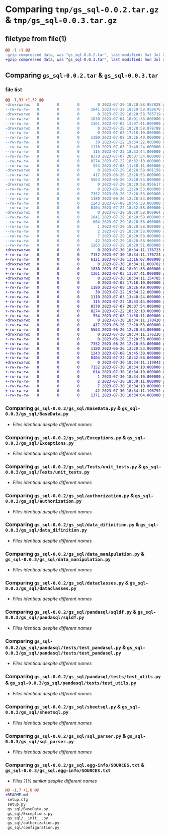 # Comparing `tmp/gs_sql-0.0.2.tar.gz` & `tmp/gs_sql-0.0.3.tar.gz`

## filetype from file(1)

```diff
@@ -1 +1 @@
-gzip compressed data, was "gs_sql-0.0.2.tar", last modified: Sat Jul 29 18:20:58 2023, max compression
+gzip compressed data, was "gs_sql-0.0.3.tar", last modified: Sun Jul 30 18:34:11 2023, max compression
```

## Comparing `gs_sql-0.0.2.tar` & `gs_sql-0.0.3.tar`

### file list

```diff
@@ -1,31 +1,32 @@
-drwxrwxrwx   0        0        0        0 2023-07-29 18:20:58.957828 gs_sql-0.0.2/
--rw-rw-rw-   0        0        0     1041 2023-07-29 18:20:58.958670 gs_sql-0.0.2/PKG-INFO
-drwxrwxrwx   0        0        0        0 2023-07-29 18:20:58.785719 gs_sql-0.0.2/gs_sql/
--rw-rw-rw-   0        0        0     1830 2023-07-04 18:01:38.000000 gs_sql-0.0.2/gs_sql/BaseData.py
--rw-rw-rw-   0        0        0     1361 2023-07-03 13:07:41.000000 gs_sql-0.0.2/gs_sql/Exceptions.py
-drwxrwxrwx   0        0        0        0 2023-07-29 18:20:58.878788 gs_sql-0.0.2/gs_sql/Tests/
--rw-rw-rw-   0        0        0        0 2023-07-03 17:18:10.000000 gs_sql-0.0.2/gs_sql/Tests/__init__.py
--rw-rw-rw-   0        0        0     1180 2023-07-08 19:26:49.000000 gs_sql-0.0.2/gs_sql/Tests/unit_tests.py
--rw-rw-rw-   0        0        0       30 2023-07-22 19:34:22.000000 gs_sql-0.0.2/gs_sql/__init__.py
--rw-rw-rw-   0        0        0     1110 2023-07-03 13:48:24.000000 gs_sql-0.0.2/gs_sql/authorization.py
--rw-rw-rw-   0        0        0      115 2023-07-22 18:33:44.000000 gs_sql-0.0.2/gs_sql/configuration.py
--rw-rw-rw-   0        0        0     8370 2023-07-07 20:07:54.000000 gs_sql-0.0.2/gs_sql/data_difinition.py
--rw-rw-rw-   0        0        0     8274 2023-07-22 18:32:10.000000 gs_sql-0.0.2/gs_sql/data_manipulation.py
--rw-rw-rw-   0        0        0      554 2023-07-08 11:58:11.000000 gs_sql-0.0.2/gs_sql/dataclasses.py
-drwxrwxrwx   0        0        0        0 2023-07-29 18:20:58.901158 gs_sql-0.0.2/gs_sql/pandasql/
--rw-rw-rw-   0        0        0      417 2023-06-26 12:20:53.000000 gs_sql-0.0.2/gs_sql/pandasql/__init__.py
--rw-rw-rw-   0        0        0     5563 2023-06-26 12:20:53.000000 gs_sql-0.0.2/gs_sql/pandasql/sqldf.py
-drwxrwxrwx   0        0        0        0 2023-07-29 18:20:58.956617 gs_sql-0.0.2/gs_sql/pandasql/tests/
--rw-rw-rw-   0        0        0        0 2023-06-26 12:20:53.000000 gs_sql-0.0.2/gs_sql/pandasql/tests/__init__.py
--rw-rw-rw-   0        0        0     7352 2023-06-26 12:20:53.000000 gs_sql-0.0.2/gs_sql/pandasql/tests/test_pandasql.py
--rw-rw-rw-   0        0        0     1180 2023-06-26 12:20:53.000000 gs_sql-0.0.2/gs_sql/pandasql/tests/test_utils.py
--rw-rw-rw-   0        0        0     1243 2023-07-08 19:45:30.000000 gs_sql-0.0.2/gs_sql/sheetsql.py
--rw-rw-rw-   0        0        0     8404 2023-07-22 18:32:58.000000 gs_sql-0.0.2/gs_sql/sql_parser.py
-drwxrwxrwx   0        0        0        0 2023-07-29 18:20:58.860964 gs_sql-0.0.2/gs_sql.egg-info/
--rw-rw-rw-   0        0        0     1041 2023-07-29 18:20:58.000000 gs_sql-0.0.2/gs_sql.egg-info/PKG-INFO
--rw-rw-rw-   0        0        0      604 2023-07-29 18:20:58.000000 gs_sql-0.0.2/gs_sql.egg-info/SOURCES.txt
--rw-rw-rw-   0        0        0        1 2023-07-29 18:20:58.000000 gs_sql-0.0.2/gs_sql.egg-info/dependency_links.txt
--rw-rw-rw-   0        0        0        2 2023-07-29 18:20:58.000000 gs_sql-0.0.2/gs_sql.egg-info/not-zip-safe
--rw-rw-rw-   0        0        0        7 2023-07-29 18:20:58.000000 gs_sql-0.0.2/gs_sql.egg-info/top_level.txt
--rw-rw-rw-   0        0        0       42 2023-07-29 18:20:58.960659 gs_sql-0.0.2/setup.cfg
--rw-rw-rw-   0        0        0     1263 2023-07-29 18:20:51.000000 gs_sql-0.0.2/setup.py
+drwxrwxrwx   0        0        0        0 2023-07-30 18:34:11.176723 gs_sql-0.0.3/
+-rw-rw-rw-   0        0        0     7152 2023-07-30 18:34:11.176723 gs_sql-0.0.3/PKG-INFO
+-rw-rw-rw-   0        0        0     6121 2023-07-30 13:16:07.000000 gs_sql-0.0.3/README.md
+drwxrwxrwx   0        0        0        0 2023-07-30 18:34:11.000702 gs_sql-0.0.3/gs_sql/
+-rw-rw-rw-   0        0        0     1830 2023-07-04 18:01:38.000000 gs_sql-0.0.3/gs_sql/BaseData.py
+-rw-rw-rw-   0        0        0     1361 2023-07-03 13:07:41.000000 gs_sql-0.0.3/gs_sql/Exceptions.py
+drwxrwxrwx   0        0        0        0 2023-07-30 18:34:11.154785 gs_sql-0.0.3/gs_sql/Tests/
+-rw-rw-rw-   0        0        0        0 2023-07-03 17:18:10.000000 gs_sql-0.0.3/gs_sql/Tests/__init__.py
+-rw-rw-rw-   0        0        0     1180 2023-07-08 19:26:49.000000 gs_sql-0.0.3/gs_sql/Tests/unit_tests.py
+-rw-rw-rw-   0        0        0       30 2023-07-22 19:34:22.000000 gs_sql-0.0.3/gs_sql/__init__.py
+-rw-rw-rw-   0        0        0     1110 2023-07-03 13:48:24.000000 gs_sql-0.0.3/gs_sql/authorization.py
+-rw-rw-rw-   0        0        0      115 2023-07-22 18:33:44.000000 gs_sql-0.0.3/gs_sql/configuration.py
+-rw-rw-rw-   0        0        0     8370 2023-07-07 20:07:54.000000 gs_sql-0.0.3/gs_sql/data_difinition.py
+-rw-rw-rw-   0        0        0     8274 2023-07-22 18:32:10.000000 gs_sql-0.0.3/gs_sql/data_manipulation.py
+-rw-rw-rw-   0        0        0      554 2023-07-08 11:58:11.000000 gs_sql-0.0.3/gs_sql/dataclasses.py
+drwxrwxrwx   0        0        0        0 2023-07-30 18:34:11.170420 gs_sql-0.0.3/gs_sql/pandasql/
+-rw-rw-rw-   0        0        0      417 2023-06-26 12:20:53.000000 gs_sql-0.0.3/gs_sql/pandasql/__init__.py
+-rw-rw-rw-   0        0        0     5563 2023-06-26 12:20:53.000000 gs_sql-0.0.3/gs_sql/pandasql/sqldf.py
+drwxrwxrwx   0        0        0        0 2023-07-30 18:34:11.176226 gs_sql-0.0.3/gs_sql/pandasql/tests/
+-rw-rw-rw-   0        0        0        0 2023-06-26 12:20:53.000000 gs_sql-0.0.3/gs_sql/pandasql/tests/__init__.py
+-rw-rw-rw-   0        0        0     7352 2023-06-26 12:20:53.000000 gs_sql-0.0.3/gs_sql/pandasql/tests/test_pandasql.py
+-rw-rw-rw-   0        0        0     1180 2023-06-26 12:20:53.000000 gs_sql-0.0.3/gs_sql/pandasql/tests/test_utils.py
+-rw-rw-rw-   0        0        0     1243 2023-07-08 19:45:30.000000 gs_sql-0.0.3/gs_sql/sheetsql.py
+-rw-rw-rw-   0        0        0     8404 2023-07-22 18:32:58.000000 gs_sql-0.0.3/gs_sql/sql_parser.py
+drwxrwxrwx   0        0        0        0 2023-07-30 18:34:11.119843 gs_sql-0.0.3/gs_sql.egg-info/
+-rw-rw-rw-   0        0        0     7152 2023-07-30 18:34:10.000000 gs_sql-0.0.3/gs_sql.egg-info/PKG-INFO
+-rw-rw-rw-   0        0        0      614 2023-07-30 18:34:10.000000 gs_sql-0.0.3/gs_sql.egg-info/SOURCES.txt
+-rw-rw-rw-   0        0        0        1 2023-07-30 18:34:10.000000 gs_sql-0.0.3/gs_sql.egg-info/dependency_links.txt
+-rw-rw-rw-   0        0        0        2 2023-07-30 18:30:11.000000 gs_sql-0.0.3/gs_sql.egg-info/not-zip-safe
+-rw-rw-rw-   0        0        0        7 2023-07-30 18:34:10.000000 gs_sql-0.0.3/gs_sql.egg-info/top_level.txt
+-rw-rw-rw-   0        0        0       42 2023-07-30 18:34:11.196792 gs_sql-0.0.3/setup.cfg
+-rw-rw-rw-   0        0        0     1371 2023-07-30 18:34:04.000000 gs_sql-0.0.3/setup.py
```

### Comparing `gs_sql-0.0.2/gs_sql/BaseData.py` & `gs_sql-0.0.3/gs_sql/BaseData.py`

 * *Files identical despite different names*

### Comparing `gs_sql-0.0.2/gs_sql/Exceptions.py` & `gs_sql-0.0.3/gs_sql/Exceptions.py`

 * *Files identical despite different names*

### Comparing `gs_sql-0.0.2/gs_sql/Tests/unit_tests.py` & `gs_sql-0.0.3/gs_sql/Tests/unit_tests.py`

 * *Files identical despite different names*

### Comparing `gs_sql-0.0.2/gs_sql/authorization.py` & `gs_sql-0.0.3/gs_sql/authorization.py`

 * *Files identical despite different names*

### Comparing `gs_sql-0.0.2/gs_sql/data_difinition.py` & `gs_sql-0.0.3/gs_sql/data_difinition.py`

 * *Files identical despite different names*

### Comparing `gs_sql-0.0.2/gs_sql/data_manipulation.py` & `gs_sql-0.0.3/gs_sql/data_manipulation.py`

 * *Files identical despite different names*

### Comparing `gs_sql-0.0.2/gs_sql/dataclasses.py` & `gs_sql-0.0.3/gs_sql/dataclasses.py`

 * *Files identical despite different names*

### Comparing `gs_sql-0.0.2/gs_sql/pandasql/sqldf.py` & `gs_sql-0.0.3/gs_sql/pandasql/sqldf.py`

 * *Files identical despite different names*

### Comparing `gs_sql-0.0.2/gs_sql/pandasql/tests/test_pandasql.py` & `gs_sql-0.0.3/gs_sql/pandasql/tests/test_pandasql.py`

 * *Files identical despite different names*

### Comparing `gs_sql-0.0.2/gs_sql/pandasql/tests/test_utils.py` & `gs_sql-0.0.3/gs_sql/pandasql/tests/test_utils.py`

 * *Files identical despite different names*

### Comparing `gs_sql-0.0.2/gs_sql/sheetsql.py` & `gs_sql-0.0.3/gs_sql/sheetsql.py`

 * *Files identical despite different names*

### Comparing `gs_sql-0.0.2/gs_sql/sql_parser.py` & `gs_sql-0.0.3/gs_sql/sql_parser.py`

 * *Files identical despite different names*

### Comparing `gs_sql-0.0.2/gs_sql.egg-info/SOURCES.txt` & `gs_sql-0.0.3/gs_sql.egg-info/SOURCES.txt`

 * *Files 11% similar despite different names*

```diff
@@ -1,7 +1,8 @@
+README.md
 setup.cfg
 setup.py
 gs_sql/BaseData.py
 gs_sql/Exceptions.py
 gs_sql/__init__.py
 gs_sql/authorization.py
 gs_sql/configuration.py
```

